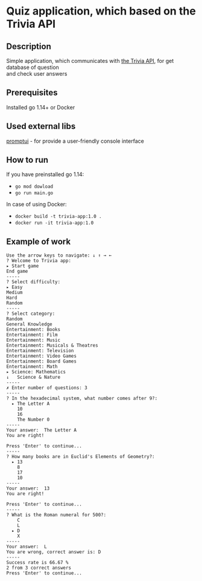 # Quiz application, which based on the Trivia API

## Description

Simple application, which communicates with [the Trivia API](https://opentdb.com/api_config.php), for get database of question  
and check user answers

## Prerequisites

Installed go 1.14+ or Docker

## Used external libs

[promptui](https://github.com/manifoldco/promptui) - for provide a user-friendly console interface

## How to run
If you have preinstalled go 1.14:
* `go mod dowload`
* `go run main.go`

In case of using Docker:
* `docker build -t trivia-app:1.0 .`
* `docker run -it trivia-app:1.0`

## Example of work

```
Use the arrow keys to navigate: ↓ ↑ → ←
? Welcome to Trivia app:
▸ Start game
End game  
-----
? Select difficulty:
▸ Easy
Medium
Hard
Random
-----
? Select category:
Random
General Knowledge
Entertainment: Books
Entertainment: Film
Entertainment: Music
Entertainment: Musicals & Theatres
Entertainment: Television
Entertainment: Video Games
Entertainment: Board Games
Entertainment: Math
▸ Science: Mathematics
↓   Science & Nature
-----
✗ Enter number of questions: 3
-----
? In the hexadecimal system, what number comes after 9?: 
  ▸ The Letter A
    10
    16
    The Number 0
-----
Your answer:  The Letter A
You are right!

Press 'Enter' to continue...
-----
? How many books are in Euclid's Elements of Geometry?: 
  ▸ 13
    8
    17
    10
-----
Your answer:  13
You are right!

Press 'Enter' to continue...
-----
? What is the Roman numeral for 500?: 
    C
    L
  ▸ D
    X
-----
Your answer:  L
You are wrong, correct answer is: D
-----
Success rate is 66.67 %
2 from 3 correct answers
Press 'Enter' to continue...

```
